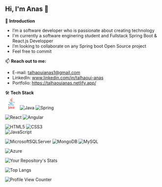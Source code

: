 ## Hi, I'm Anas 👋
🔭 **Introduction**
-  I’m a software developer who is passionate about creating technology
-  I'm currently a software enginering student and Fullstack Spring Boot & React.js Developper 
-  I’m looking to collaborate on any Spring boot Open Source project
-  Feel free to commit


📫 **Reach out to me:** 
- E-mail: talhaouianas1@gmail.com
- LinkedIn: www.linkedin.com/in/talhaoui-anas
- Portfolio: https://talhaouianas.netlify.app/

🛠 **Tech Stack**
<br/>
<img src="https://github.com/devicons/devicon/blob/master/icons/java/java-original-wordmark.svg" title="Java" alt="Java" width="40" height="40"/>&nbsp;
![Java](https://img.shields.io/badge/Java.svg?style=for-the-badge&logo=Java&logoColor=white)
![Spring](https://img.shields.io/badge/Spring.svg?style=for-the-badge&logo=Spring&logoColor=white)


![React](https://img.shields.io/badge/react-%2320232a.svg?style=for-the-badge&logo=react&logoColor=%2361DAFB)
![Angular](https://img.shields.io/badge/angular-%23DD0031.svg?style=for-the-badge&logo=angular&logoColor=white)
<br/>

![HTML5](https://img.shields.io/badge/html5-%23E34F26.svg?style=for-the-badge&logo=html5&logoColor=white)
![CSS3](https://img.shields.io/badge/css3-%231572B6.svg?style=for-the-badge&logo=css3&logoColor=white)
<br/>
![JavaScript](https://img.shields.io/badge/javascript-%23323330.svg?style=for-the-badge&logo=javascript&logoColor=%23F7DF1E)
<br/>

![MicrosoftSQLServer](https://img.shields.io/badge/Microsoft%20SQL%20Sever-CC2927?style=for-the-badge&logo=microsoft%20sql%20server&logoColor=white)
![MongoDB](https://img.shields.io/badge/MongoDB-%234ea94b.svg?style=for-the-badge&logo=mongodb&logoColor=white)
![MySQL](https://img.shields.io/badge/mysql-%2300f.svg?style=for-the-badge&logo=mysql&logoColor=white)
<br/>

![Azure](https://img.shields.io/badge/azure-%230072C6.svg?style=for-the-badge&logo=microsoftazure&logoColor=white)

![Your Repository's Stats](https://github-readme-stats.vercel.app/api?username=skillmaker-dev&show_icons=true&title_color=ffffff&text_color=ffffff&icon_color=ffffff&bg_color=45,30496B,30B8D2)

![Top Langs](https://github-readme-stats.vercel.app/api/top-langs/?username=skillmaker-dev&layout=compact)

![Profile View Counter](https://komarev.com/ghpvc/?username=skillmaker-dev)

